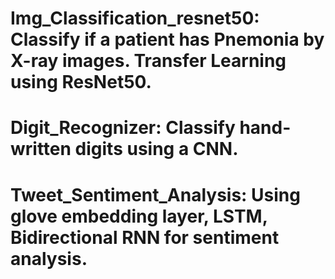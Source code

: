 # Img_Classification_resnet50: Classify if a patient has Pnemonia by X-ray images. Transfer Learning using ResNet50.
# Digit_Recognizer: Classify hand-written digits using a CNN.
# Tweet_Sentiment_Analysis: Using glove embedding layer, LSTM, Bidirectional RNN for sentiment analysis.
